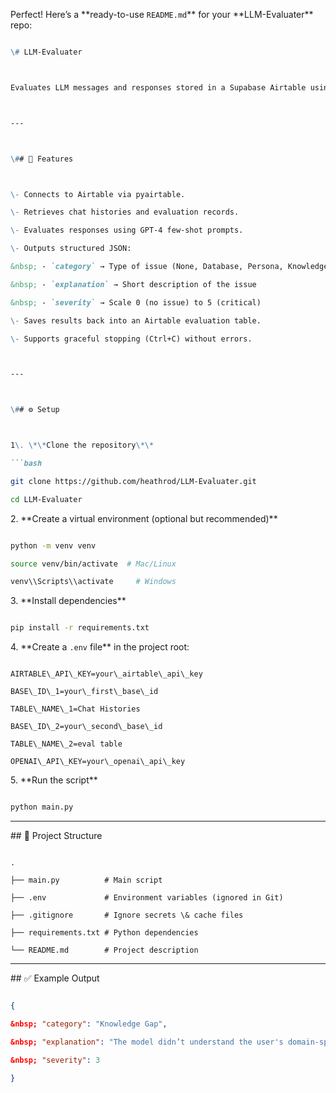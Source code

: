 Perfect! Here’s a \*\*ready-to-use `README.md`\*\* for your \*\*LLM-Evaluater\*\* repo:



````markdown

\# LLM-Evaluater



Evaluates LLM messages and responses stored in a Supabase Airtable using few-shot GPT prompts, then logs categorized results with severity levels into an evaluation table.



---



\## 🚀 Features



\- Connects to Airtable via pyairtable.  

\- Retrieves chat histories and evaluation records.  

\- Evaluates responses using GPT-4 few-shot prompts.  

\- Outputs structured JSON:  

&nbsp; - `category` → Type of issue (None, Database, Persona, Knowledge Gap, Other)  

&nbsp; - `explanation` → Short description of the issue  

&nbsp; - `severity` → Scale 0 (no issue) to 5 (critical)  

\- Saves results back into an Airtable evaluation table.  

\- Supports graceful stopping (Ctrl+C) without errors.



---



\## ⚙️ Setup



1\. \*\*Clone the repository\*\*  

```bash

git clone https://github.com/heathrod/LLM-Evaluater.git

cd LLM-Evaluater

````



2\. \*\*Create a virtual environment (optional but recommended)\*\*



```bash

python -m venv venv

source venv/bin/activate  # Mac/Linux

venv\\Scripts\\activate     # Windows

```



3\. \*\*Install dependencies\*\*



```bash

pip install -r requirements.txt

```



4\. \*\*Create a `.env` file\*\* in the project root:



```env

AIRTABLE\_API\_KEY=your\_airtable\_api\_key

BASE\_ID\_1=your\_first\_base\_id

TABLE\_NAME\_1=Chat Histories

BASE\_ID\_2=your\_second\_base\_id 

TABLE\_NAME\_2=eval table

OPENAI\_API\_KEY=your\_openai\_api\_key

```



5\. \*\*Run the script\*\*



```bash

python main.py

```



---



\## 📂 Project Structure



```

.

├── main.py          # Main script

├── .env             # Environment variables (ignored in Git)

├── .gitignore       # Ignore secrets \& cache files

├── requirements.txt # Python dependencies

└── README.md        # Project description

```



---



\## ✅ Example Output



```json

{

&nbsp; "category": "Knowledge Gap",

&nbsp; "explanation": "The model didn’t understand the user's domain-specific question.",

&nbsp; "severity": 3

}

```



```





